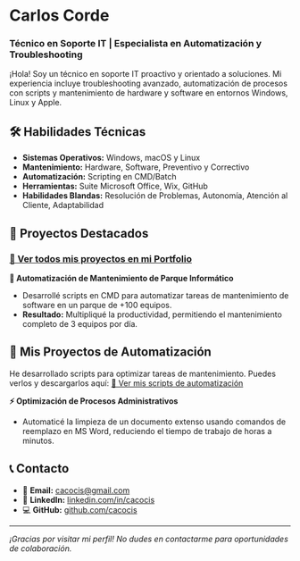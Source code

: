 # Carlos Corde
### Técnico en Soporte IT | Especialista en Automatización y Troubleshooting

¡Hola! Soy un técnico en soporte IT proactivo y orientado a soluciones.
Mi experiencia incluye troubleshooting avanzado, automatización de procesos con scripts y mantenimiento de hardware y software en entornos Windows, Linux y Apple.

## 🛠️ Habilidades Técnicas
- **Sistemas Operativos:** Windows, macOS y Linux
- **Mantenimiento:** Hardware, Software, Preventivo y Correctivo
- **Automatización:** Scripting en CMD/Batch
- **Herramientas:** Suite Microsoft Office, Wix, GitHub
- **Habilidades Blandas:** Resolución de Problemas, Autonomía, Atención al Cliente, Adaptabilidad

## 🚀 Proyectos Destacados

### [🔗 Ver todos mis proyectos en mi Portfolio](https://github.com/cacocis/windows-maintenance-scripts)

**🤖 Automatización de Mantenimiento de Parque Informático**
- Desarrollé scripts en CMD para automatizar tareas de mantenimiento de software en un parque de +100 equipos.
- **Resultado:** Multipliqué la productividad, permitiendo el mantenimiento completo de 3 equipos por día.

## 🚀 Mis Proyectos de Automatización

He desarrollado scripts para optimizar tareas de mantenimiento. Puedes verlos y descargarlos aquí:
[🔗 Ver mis scripts de automatización](https://github.com/cacocis/windows-maintenance-scripts)

**⚡ Optimización de Procesos Administrativos**
- Automaticé la limpieza de un documento extenso usando comandos de reemplazo en MS Word, reduciendo el tiempo de trabajo de horas a minutos.

## 📞 Contacto
- 📧 **Email:** cacocis@gmail.com
- 🔗 **LinkedIn:** [linkedin.com/in/cacocis](https://linkedin.com/in/cacocis)
- 💻 **GitHub:** [github.com/cacocis](https://github.com/cacocis)

---
*¡Gracias por visitar mi perfil! No dudes en contactarme para oportunidades de colaboración.*

